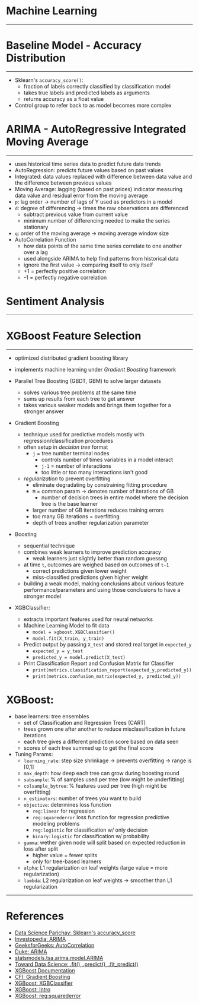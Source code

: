 # **Machine Learning**
---



# Baseline Model - Accuracy Distribution 
---
- Sklearn's `accuracy_score()`:
    - fraction of labels correctly classified by classification model 
    - takes true labels and predicted labels as arguments 
    - returns accuracy as a float value 
- Control group to refer back to as model becomes more complex 


# ARIMA - AutoRegressive Integrated Moving Average 
---
- uses historical time series data to predict future data trends 
- AutoRegression: predicts future values based on past values 
- Integrated: data values replaced with difference between data value and the difference between previous values 
- Moving Average: lagging (based on past prices) indicator measuring data value and residual error from the moving average
- `p`: lag order -> number of lags of Y used as predictors in a model
- `d`: degree of differencing -> times the raw observations are differenced 
    - subtract previous value from current value 
    - minimum number of differencing needed to make the series stationary 
- `q`: order of the moving average -> moving average window size
- AutoCorrelation Function
    - how data points of the same time series correlate to one another over a lag
    - used alongside ARIMA to help find patterns from historical data
    - ignore the first value -> comparing itself to only itself 
    - +1 = perfectly positive correlation 
    - -1 = perfectly negative correlation 



# Sentiment Analysis
---




# XGBoost Feature Selection 
---
- optimized distributed gradient boosting library 
- implements machine learning under *Gradient Boosting* framework
- Parallel Tree Boosting (GBDT, GBM) to solve larger datasets 
    - solves various tree problems at the same time 
    - sums up results from each tree to get answer 
    - takes various weaker models and brings them together for a stronger answer 

- Gradient Boosting
    - technique used for predictive models mostly with regression/classification procedures 
    - often setup in *decision tree* format 
        - `j` = tree number terminal nodes 
            - controls number of times variables in a model interact 
            - `j-1` = number of interactions
            - too little or too many interactions isn't good 
    - *regularization* to prevent overfitting
        - eliminate degradating by constraining fitting procedure
        - `M` = common param -> denotes number of iterations of GB
            - number of decision trees in entire model where the decision tree is the base learner 
        - larger number of GB iterations reduces training errors 
        - too many GB iterations = overfitting 
        - depth of trees another regularization parameter 
        
- Boosting
    - sequential technique
    - combines weak learners to improve prediction accuracy 
        - weak learners just slightly better than random guessng 
    - at time `t`, outcomes are weighed based on outcomes of `t-1`
        - correct predictions given lower weight
        - miss-classified predictions given higher weight 
    - building a weak model, making conclusions about various feature performance/parameters and using those conclusions to have a stronger model 
        
- XGBClassifier: 
    - extracts important features used for neural networks 
    - Machine Learning Model to fit data 
        - `model = xgboost.XGBClassifier()`
        - `model.fit(X_train, y_train)`
    - Predict output by passing `X_test` and stored real target in `expected_y`
        - `expected_y = y_test`
        - `predicted_y = model.predict(X_test)`
    - Print Classification Report and Confusion Matrix for Classifier 
        - `print(metrics.classification_report(expected_y,predicted_y))`
        - `print(metrics.confusion_matrix(expected_y, predicted_y))` 

# XGBoost:
- base learners: tree ensembles
    - set of Classification and Regression Trees (CART)
    - trees grown one after another to reduce misclassification in future iterations 
    - each tree gives a different prediction score based on data seen 
    - scores of each tree summed up to get the final score 
- Tuning Params: 
    - `learning_rate`: step size shrinkage -> prevents overfitting -> range is [0,1]
    - `max_depth`: how deep each tree can grow during boosting round
    - `subsample`: % of samples used per tree (low might be underfitting)
    - `colsample_bytree`: % features used per tree (high might be overfitting)
    - `n_estimators`: number of trees you want to build 
    - `objective`: determines loss function 
        - `reg:linear` for regression 
        - `reg:squarederror` loss function for regression predictive modeling problems
        - `reg:logistic` for classification w/ only decision
        - `binary:logistic` for classification w/ probability
    - `gamma`: wether given node will split based on expected reduction in loss after split 
        - higher value = fewer splits 
        - only for tree-based learners
    - `alpha`: L1 regularization on leaf weights (large value = more regularization)
    - `lambda`: L2 regularization on leaf weights -> smoother than L1 regularization 
    





---
# References
- [Data Science Parichay: Sklearn's accuracy_score](https://datascienceparichay.com/article/get-accuracy-of-predictions-in-python-with-sklearn/)
- [Investopedia: ARIMA](https://www.investopedia.com/terms/a/autoregressive-integrated-moving-average-arima.asp)
- [GeeksforGeeks: AutoCorrelation](https://www.geeksforgeeks.org/autocorrelation/)
- [Duke: ARIMA](https://people.duke.edu/~rnau/411arim.htm)
- [statsmodels.tsa.arima.model.ARIMA](https://www.statsmodels.org/stable/generated/statsmodels.tsa.arima.model.ARIMA.html)
- [Toward Data Science: .fit(), .predict(), .fit_predict()](https://towardsdatascience.com/fit-vs-predict-vs-fit-predict-in-python-scikit-learn-f15a34a8d39f)
- [XGBoost Documentation](https://xgboost.readthedocs.io/en/stable/)
- [CFI: Gradient Boosting](https://corporatefinanceinstitute.com/resources/knowledge/other/gradient-boosting/)
- [XGBoost: XGBClassifier](https://www.projectpro.io/recipes/use-xgboost-classifier-and-regressor-in-python)
- [XGBoost: Intro](https://www.datacamp.com/community/tutorials/xgboost-in-python)
- [XGBoost: reg:squarederror](https://machinelearningmastery.com/xgboost-loss-functions/)